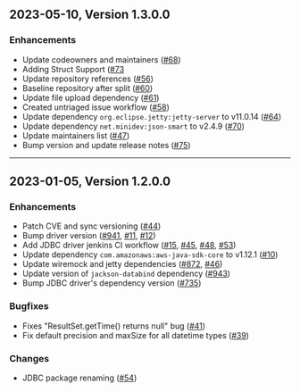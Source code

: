 ## 2023-05-10, Version 1.3.0.0
### Enhancements
* Update codeowners and maintainers ([#68](https://github.com/opensearch-project/sql-jdbc/pull/68))
* Adding Struct Support ([#73]((https://github.com/opensearch-project/sql-jdbc/pull/73))
* Update repository references ([#56](https://github.com/opensearch-project/sql-jdbc/pull/56))
* Baseline repository after split ([#60](https://github.com/opensearch-project/sql-jdbc/pull/60))
* Update file upload dependency ([#61](https://github.com/opensearch-project/sql-jdbc/pull/61))
* Created untriaged issue workflow ([#58](https://github.com/opensearch-project/sql-jdbc/pull/58))
* Update dependency `org.eclipse.jetty:jetty-server` to v11.0.14 ([#64](https://github.com/opensearch-project/sql-jdbc/pull/64))
* Update dependency `net.minidev:json-smart` to v2.4.9 ([#70](https://github.com/opensearch-project/sql-jdbc/pull/70))
* Update maintainers list ([#47](https://github.com/opensearch-project/sql-jdbc/pull/47))
* Bump version and update release notes ([#75](https://github.com/opensearch-project/sql-jdbc/pull/75))

----
## 2023-01-05, Version 1.2.0.0
### Enhancements
* Patch CVE and sync versioning ([#44](https://github.com/opensearch-project/sql-jdbc/pull/44))
* Bump driver version ([#941](https://github.com/opensearch-project/sql/pull/941), [#11](https://github.com/opensearch-project/sql-jdbc/pull/11), [#12](https://github.com/opensearch-project/sql-jdbc/pull/12))
* Add JDBC driver jenkins CI workflow ([#15](https://github.com/opensearch-project/sql-jdbc/pull/15), [#45](https://github.com/opensearch-project/sql-jdbc/pull/45), [#48](https://github.com/opensearch-project/sql-jdbc/pull/48), [#53](https://github.com/opensearch-project/sql-jdbc/pull/53))
* Update dependency `com.amazonaws:aws-java-sdk-core` to v1.12.1 ([#10](https://github.com/opensearch-project/sql-jdbc/pull/10))
* Update wiremock and jetty dependencies ([#872](https://github.com/opensearch-project/sql/pull/872), [#46](https://github.com/opensearch-project/sql-jdbc/pull/46))
* Update version of `jackson-databind` dependency ([#943](https://github.com/opensearch-project/sql/pull/943))
* Bump JDBC driver's dependency version ([#735](https://github.com/opensearch-project/sql/pull/735))

### Bugfixes
* Fixes "ResultSet.getTime() returns null" bug ([#41](https://github.com/opensearch-project/sql-jdbc/pull/41))
* Fix default precision and maxSize for all datetime types ([#39](https://github.com/opensearch-project/sql-jdbc/pull/39))

### Changes
* JDBC package renaming ([#54](https://github.com/opensearch-project/sql/pull/54))
